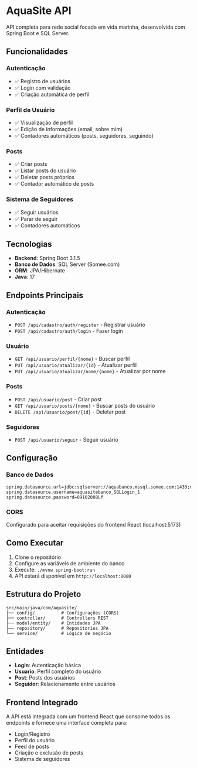 # AquaSite API

API completa para rede social focada em vida marinha, desenvolvida com Spring Boot e SQL Server.

## Funcionalidades

### Autenticação
- ✅ Registro de usuários
- ✅ Login com validação
- ✅ Criação automática de perfil

### Perfil de Usuário
- ✅ Visualização de perfil
- ✅ Edição de informações (email, sobre mim)
- ✅ Contadores automáticos (posts, seguidores, seguindo)

### Posts
- ✅ Criar posts
- ✅ Listar posts do usuário
- ✅ Deletar posts próprios
- ✅ Contador automático de posts

### Sistema de Seguidores
- ✅ Seguir usuários
- ✅ Parar de seguir
- ✅ Contadores automáticos

## Tecnologias

- **Backend**: Spring Boot 3.1.5
- **Banco de Dados**: SQL Server (Somee.com)
- **ORM**: JPA/Hibernate
- **Java**: 17

## Endpoints Principais

### Autenticação
- `POST /api/cadastro/auth/register` - Registrar usuário
- `POST /api/cadastro/auth/login` - Fazer login

### Usuário
- `GET /api/usuario/perfil/{nome}` - Buscar perfil
- `PUT /api/usuario/atualizar/{id}` - Atualizar perfil
- `PUT /api/usuario/atualizar/nome/{nome}` - Atualizar por nome

### Posts
- `POST /api/usuario/post` - Criar post
- `GET /api/usuario/posts/{nome}` - Buscar posts do usuário
- `DELETE /api/usuario/post/{id}` - Deletar post

### Seguidores
- `POST /api/usuario/seguir` - Seguir usuário

## Configuração

### Banco de Dados
```properties
spring.datasource.url=jdbc:sqlserver://aquabanco.mssql.somee.com:1433;databaseName=aquabanco
spring.datasource.username=aquasitebanco_SQLLogin_1
spring.datasource.password=09102008Lf
```

### CORS
Configurado para aceitar requisições do frontend React (localhost:5173)

## Como Executar

1. Clone o repositório
2. Configure as variáveis de ambiente do banco
3. Execute: `./mvnw spring-boot:run`
4. API estará disponível em `http://localhost:8080`

## Estrutura do Projeto

```
src/main/java/com/aquasite/
├── config/          # Configurações (CORS)
├── controller/      # Controllers REST
├── model/entity/    # Entidades JPA
├── repository/      # Repositories JPA
└── service/         # Lógica de negócio
```

## Entidades

- **Login**: Autenticação básica
- **Usuario**: Perfil completo do usuário
- **Post**: Posts dos usuários
- **Seguidor**: Relacionamento entre usuários

## Frontend Integrado

A API está integrada com um frontend React que consome todos os endpoints e fornece uma interface completa para:
- Login/Registro
- Perfil do usuário
- Feed de posts
- Criação e exclusão de posts
- Sistema de seguidores